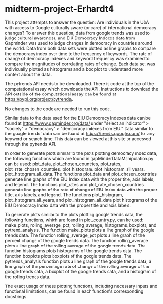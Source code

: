 # midterm-project-Erhardt4
This project attempts to answer the question: Are individuals in the USA with access to Google culturally aware (or care) of international democracy changes? To answer this question, data from google trends was used to judge cultural awareness, and EIU Democracy Indexes data from Gapminder was used to judge changes in democracy in countries around the world. Data from both data sets were plotted as line graphs to compare the democracy index over time to the frequency of keywords. The rate of change of democracy indexes and keyword frequency was examined to compare the magnitudes of correlating rates of change. Each data set was individually plotted as histograms and a box plot to understand more context about the data.

The pytrends API needs to be downloaded. There is code at the top of the computational essay which downloads the API. Instructions to download the API outside of the computational essay can be found at https://pypi.org/project/pytrends/.

No changes to the code are needed to run this code.

Similar data to the data used for the EIU Democracy Indexes data can be found at https://www.gapminder.org/data/ under "select an indicator" > "society" > "democracy" > "democracy indexes from EIU." Data similar to the google trends' data can be found at https://trends.google.com/ for any keyword or search time. This data can be viewed at this site or accessed through the pytrends API.

In order to generate plots similar to the plots plotting democracy index data, the following functions which are found in gapMinderDataManipulation.py can be used: plot_data, plot_chosen_countries, plot_rates, plot_rate_chosen_countries, plot_histogram, plot_histogram_all_years, plot_histogram_all_data. The functions plot_data and plot_chosen_countries generate line graphs of the EIU Index data with the proper title, axis labels, and legend. The functions plot_rates and plot_rate_chosen_countries generate line graphs of the rate of change of EIU Index data with the proper title, axis labels, and legend. The functions plot_histogram, plot_histogram_all_years, and plot_histogram_all_data plot histograms of the EIU Democracy Index data with the proper title and axis labels. 

To generate plots similar to the plots plotting google trends data, the following functions, which are found in plot_country.py, can be used: make_plots, rolling_average_pct, rolling_average, histograms, boxplots, and pytrend_analysis. The function make_plots plots a line graph of the google trends data. The function rolling_average_pct plots a line graph of the percent change of the google trends data. The function rolling_average plots a line graph of the rolling average of the google trends data. The function histograms plots histograms of the google trends data. The function boxplots plots boxplots of the google trends data. The pytrends_analysis function plots a line graph of the google trends data, a line graph of the percentage rate of change of the rolling average of the google trends data, a boxplot of the google trends data, and a histogram of the rolling trends data.

The exact usage of these plotting functions, including necessary inputs and functional limitations, can be found in each function's corresponding docstrings.